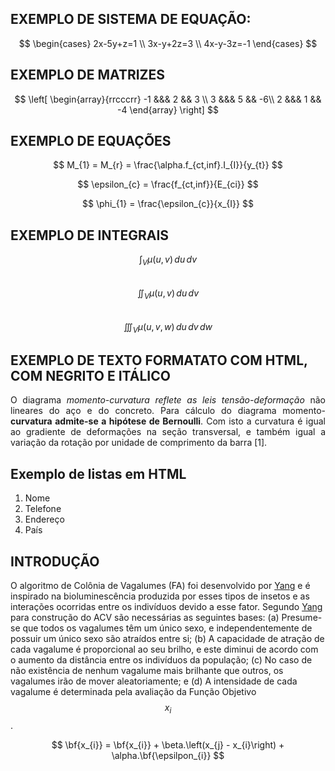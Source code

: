 <script src="https://polyfill.io/v3/polyfill.min.js?features=es6"></script> 
<script id="MathJax-script" async src="https://cdn.jsdelivr.net/npm/mathjax@3/es5/tex-mml-chtml.js"></script>

## EXEMPLO DE SISTEMA DE EQUAÇÃO:
$$
\begin{cases}
2x-5y+z=1 \\
3x-y+2z=3 \\
4x-y-3z=-1
\end{cases}
$$

## EXEMPLO DE MATRIZES
$$
\left[ \begin{array}{rrcccrr}
-1 &&& 2  && 3 \\ 
 3 &&& 5 && -6\\
 2 &&& 1  && -4
\end{array} \right]
$$

## EXEMPLO DE EQUAÇÕES
$$
M_{1} = M_{r} = \frac{\alpha.f_{ct,inf}.I_{I}}{y_{t}}
$$          
  
$$
\epsilon_{c} = \frac{f_{ct,inf}}{E_{ci}}
$$        
    
$$
\phi_{1} = \frac{\epsilon_{c}}{x_{I}}
$$ 

## EXEMPLO DE INTEGRAIS
$$\int_V \mu(u,v) \,du\,dv$$  
$$\iint_V \mu(u,v) \,du\,dv$$  
$$\iiint_V \mu(u,v,w) \,du\,dv\,dw$$  


## EXEMPLO DE TEXTO FORMATATO COM HTML, COM NEGRITO E ITÁLICO

<p style="text-align: justify;">O diagrama <i>momento-curvatura reflete as leis tensão-deformação</i> não lineares do aço e do concreto. Para cálculo do diagrama momento-<b>curvatura admite-se a hipótese de Bernoulli</b>. Com isto a curvatura é igual ao gradiente de deformações na seção transversal, e também igual a variação da rotação por unidade de comprimento da barra [1].</p> 

## Exemplo de listas em HTML

<ol>
<li>Nome</li>
<li>Telefone</li>
<li>Endereço</li>
<li>País</li>
</ol>

## INTRODUÇÃO

O algoritmo de Colônia de Vagalumes (FA) foi desenvolvido por [Yang](https://www.amazon.com.br/Nature-Inspired-Metaheuristic-Algorithms-Xin-She-Yang/dp/1905986106) e é inspirado na bioluminescência produzida por esses tipos de insetos e as interações ocorridas entre os indivíduos devido a esse fator. Segundo [Yang](https://www.amazon.com.br/Nature-Inspired-Metaheuristic-Algorithms-Xin-She-Yang/dp/1905986106) para construção do ACV são necessárias as seguintes bases: (a) Presume-se que todos os vagalumes têm um único sexo, e independentemente de possuir um único sexo são atraídos entre si; (b) A capacidade de atração de cada vagalume é proporcional ao seu brilho, e este diminui de acordo com o aumento da distância entre os indivíduos da população; (c) No caso de não existência de nenhum vagalume mais brilhante que outros, os vagalumes irão de mover aleatoriamente; e (d) A intensidade de cada vagalume é determinada pela avaliação da Função Objetivo $$x_{i}$$.

$$
\bf{x_{i}} = \bf{x_{i}} + \beta.\left(x_{j} - x_{i}\right) + \alpha.\bf{\epsilpon_{i}}
$$


